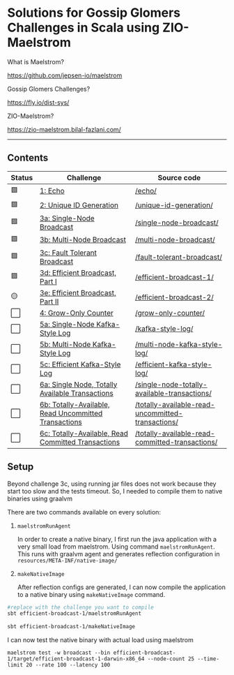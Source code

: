 # Solutions for Gossip Glomers Challenges in Scala using ZIO-Maelstrom

What is Maelstrom?

https://github.com/jepsen-io/maelstrom

Gossip Glomers Challenges?

https://fly.io/dist-sys/

ZIO-Maelstrom?

https://zio-maelstrom.bilal-fazlani.com/

---

## Contents

| Status | Challenge                                                                           | Source code                                                                                            |
| ------ | ----------------------------------------------------------------------------------- | ------------------------------------------------------------------------------------------------------ |
| 🟩      | [1: Echo](https://fly.io/dist-sys/1/)                                               | [/echo/](/echo/)                                                                                       |
| 🟩      | [2: Unique ID Generation](https://fly.io/dist-sys/2/)                               | [/unique-id-generation/](/unique-id-generation/)                                                       |
| 🟩      | [3a: Single-Node Broadcast](https://fly.io/dist-sys/3a/)                            | [/single-node-broadcast/](/single-node-broadcast/)                                                     |
| 🟩      | [3b: Multi-Node Broadcast](https://fly.io/dist-sys/3b/)                             | [/multi-node-broadcast/](/multi-node-broadcast/)                                                       |
| 🟩      | [3c: Fault Tolerant Broadcast](https://fly.io/dist-sys/3c/)                         | [/fault-tolerant-broadcast/](/fault-tolerant-broadcast/)                                               |
| 🟩      | [3d: Efficient Broadcast, Part I](https://fly.io/dist-sys/3d/)                      | [/efficient-broadcast-1/](/efficient-broadcast-1/)                                                     |
| 🟡      | [3e: Efficient Broadcast, Part II](https://fly.io/dist-sys/3e/)                     | [/efficient-broadcast-2/](/efficient-broadcast-2/)                                                     |
| ⬜️      | [4: Grow-Only Counter](https://fly.io/dist-sys/4/)                                  | [/grow-only-counter/](/grow-only-counter/)                                                             |
| ⬜️      | [5a: Single-Node Kafka-Style Log](https://fly.io/dist-sys/5a/)                      | [/kafka-style-log/](/kafka-style-log/)                                                                 |
| ⬜️      | [5b: Multi-Node Kafka-Style Log](https://fly.io/dist-sys/5b/)                       | [/multi-node-kafka-style-log/](/multi-node-kafka-style-log/)                                           |
| ⬜️      | [5c: Efficient Kafka-Style Log](https://fly.io/dist-sys/5c/)                        | [/efficient-kafka-style-log/](/efficient-kafka-style-log/)                                             |
| ⬜️      | [6a: Single Node, Totally Available Transactions](https://fly.io/dist-sys/6a/)      | [/single-node-totally-available-transactions/](/single-node-totally-available-transactions/)           |
| ⬜️      | [6b: Totally-Available, Read Uncommitted Transactions](https://fly.io/dist-sys/6b/) | [/totally-available-read-uncommitted-transactions/](/totally-available-read-uncommitted-transactions/) |
| ⬜️      | [6c: Totally-Available, Read Committed Transactions](https://fly.io/dist-sys/6c/)   | [/totally-available-read-committed-transactions/](/totally-available-read-committed-transactions/)     |

## Setup

Beyond challenge 3c, using running jar files does not work because they start too slow and the tests timeout. 
So, I needed to compile them to native binaries using graalvm

There are two commands available on every solution:

1. `maelstromRunAgent`

    In order to create a native binary, I first run the java application with a very small load from maelstrom. Using command `maelstromRunAgent`.
    This runs with graalvm agent and generates reflection configuration in `resources/META-INF/native-image/`

2. `makeNativeImage`

    After reflection configs are generated, I can now compile the application to a native binary using `makeNativeImage` command.

```bash
#replace with the challenge you want to compile
sbt efficient-broadcast-1/maelstromRunAgent
 
sbt efficient-broadcast-1/makeNativeImage
```

I can now test the native binary with actual load using maelstrom

```
maelstrom test -w broadcast --bin efficient-broadcast-1/target/efficient-broadcast-1-darwin-x86_64 --node-count 25 --time-limit 20 --rate 100 --latency 100
```